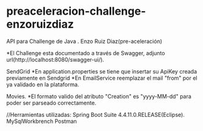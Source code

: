 # preaceleracion-challenge-enzoruizdiaz
API para Challenge de Java . Enzo Ruiz Diaz(pre-aceleración)

*El Challenge esta documentado a través de Swagger, adjunto url(http://localhost:8080/swagger-ui/).


SendGrid
*En application.properties se tiene que insertar su ApiKey creada previamente en Sendgrid
*En EmailService reemplazar el mail "from" por el ya validado en la plataforma.


Movies.
*El formato valido del atributo "Creation" es "yyyy-MM-dd" para poder ser parseado correctamente.


//Herramientas utilizadas: Spring Boot Suite 4.4.11.0.RELEASE(Eclipse).
                            MySqlWorkbrench
                            Postman
  
